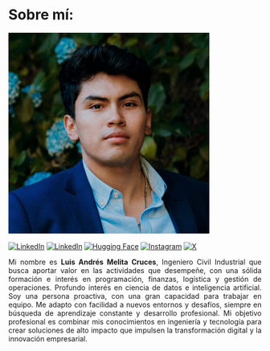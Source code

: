 # Sobre mí:

<p align="left">
  <img src="images/profile_photo.jpg" width="400" />
</p> 

[![LinkedIn](https://img.shields.io/badge/LinkedIn-0A66C2?style=for-the-badge)](https://www.linkedin.com/in/melitacruces)
[![LinkedIn](https://img.shields.io/badge/Email-D14836?style=for-the-badge)](mailto:melitacruces@outlook.com)
[![Hugging Face](https://img.shields.io/badge/HuggingFace-FFBF00?style=for-the-badge)](https://huggingface.co/melitacruces)
[![Instagram](https://img.shields.io/badge/Instagram-E4405F?style=for-the-badge)](https://www.instagram.com/melitacruces)
[![X](https://img.shields.io/badge/X-000000?style=for-the-badge)](https://x.com/melitacruces)

<p align="justify">
Mi nombre es <strong>Luis Andrés Melita Cruces</strong>, Ingeniero Civil Industrial que busca aportar valor en las actividades que desempeñe, con una sólida formación e interés en programación, finanzas, logística y gestión de operaciones. Profundo interés en ciencia de datos e inteligencia artificial. Soy una persona proactiva, con una gran capacidad para trabajar en equipo. Me adapto con facilidad a nuevos entornos y desafíos, siempre en búsqueda de aprendizaje constante y desarrollo profesional. Mi objetivo profesional es combinar mis conocimientos en ingeniería y tecnología para crear soluciones de alto impacto que impulsen la transformación digital y la innovación empresarial.
<p>
